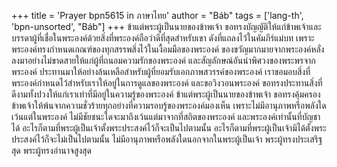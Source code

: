 +++
title = 'Prayer bpn5615 in ภาษาไทย'
author = "Báb"
tags = ['lang-th', 'bpn-unsorted', "Báb"]
+++
ข้าแต่พระผู้เป็นนายของข้าพเจ้า ขอทรงบัญญัติให้แก่ข้าพเจ้าและบรรดาผู้ที่เชื่อในพระองค์ด้วยสิ่งที่พระองค์ถือว่าดีที่สุดสำหรับเขา ดังที่แถลงไว้ในคัมภีร์แม่บท เพราะพระองค์ทรงกำหนดเกณฑ์ของทุกสรรพสิ่งไว้ในเงื้อมมือของพระองค์
	ของขวัญมากมายจากพระองค์หลั่งลงมาอย่างไม่ขาดสายให้แก่ผู้ที่ถนอมความรักของพระองค์ และสัญลักษณ์อันน่าพิศวงของพระพรจากพระองค์ ประทานมาให้อย่างล้นเหลือสำหรับผู้ที่ยอมรับเอกภาพสวรรค์ของพระองค์ เราขอมอบสิ่งที่พระองค์กำหนดไว้สำหรับเราให้อยู่ในการดูแลของพระองค์ และขอวิงวอนพระองค์ ขอทรงประทานสิ่งที่ดีงามทั้งปวงให้แก่เราเท่าที่มีอยู่ในความรู้ของพระองค์
	ข้าแต่พระผู้เป็นนายของข้าพเจ้า ขอทรงคุ้มครองข้าพเจ้าให้พ้นจากความชั่วร้ายทุกอย่างที่ความรอบรู้ของพระองค์มองเห็น เพราะไม่มีอานุภาพหรือพลังใดเว้นแต่ในพระองค์ ไม่มีชัยชนะใดจะมาถึงเว้นแต่มาจากที่สถิตของพระองค์ และพระองค์เท่านั้นที่บัญชาได้ อะไรก็ตามที่พระผู้เป็นเจ้าตั้งพระประสงค์ไว้ก็จะเป็นไปตามนั้น อะไรก็ตามที่พระผู้เป็นเจ้ามิได้ตั้งพระประสงค์ไว้ก็จะไม่เป็นไปตามนั้น
	ไม่มีอานุภาพหรือพลังใดนอกจากในพระผู้เป็นเจ้า พระผู้ทรงประเสริฐสุด พระผู้ทรงอำนาจสูงสุด
